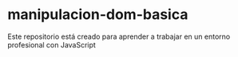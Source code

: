 # manipulacion-dom-basica
Este repositorio está creado para aprender a trabajar en un entorno profesional con JavaScript
